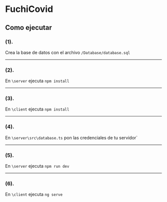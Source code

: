 # FuchiCovid

## Como ejecutar

### (1).

Crea la base de datos con el archivo `/Database/database.sql`

---

### (2).

En `\server` ejecuta `npm install`

---

### (3).

En `\client` ejecuta `npm install`

---

### (4).

En `\server\src\database.ts` pon las credenciales de tu servidor`

---

### (5).

En `\server` ejecuta `npm run dev`

---

### (6).

En `\client` ejecuta `ng serve`